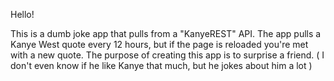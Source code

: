 Hello!

This is a dumb joke app that pulls from a "KanyeREST" API. The app pulls a Kanye West quote every 12 hours, but if the page is reloaded you're met with a new quote. The purpose of
creating this app is to surprise a friend. ( I don't even know if he like Kanye that much, but he jokes about him a lot ) 
